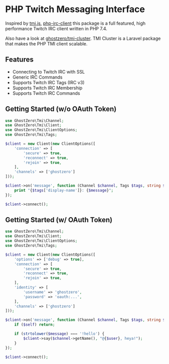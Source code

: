 # PHP Twitch Messaging Interface

Inspired by [tmi.js](https://github.com/tmijs/tmi.js), [php-irc-client](https://github.com/jerodev/php-irc-client) this package is a full featured, high performance Twitch IRC client written in PHP 7.4.

Also have a look at [ghostzero/tmi-cluster](https://github.com/ghostzero/tmi-cluster). TMI Cluster is a Laravel package that makes the PHP TMI client scalable.

## Features

- Connecting to Twitch IRC with SSL
- Generic IRC Commands
- Supports Twitch IRC Tags (IRC v3)
- Supports Twitch IRC Membership
- Supports Twitch IRC Commands

## Getting Started (w/o OAuth Token)

```php
use GhostZero\Tmi\Channel;
use GhostZero\Tmi\Client;
use GhostZero\Tmi\ClientOptions;
use GhostZero\Tmi\Tags;

$client = new Client(new ClientOptions([
    'connection' => [
        'secure' => true,
        'reconnect' => true,
        'rejoin' => true,
    ],
    'channels' => ['ghostzero']
]));

$client->on('message', function (Channel $channel, Tags $tags, string $user, string $message, bool $self) use ($client) {
    print "{$tags['display-name']}: {$message}";
});

$client->connect();
```

## Getting Started (w/ OAuth Token)

```php
use GhostZero\Tmi\Channel;
use GhostZero\Tmi\Client;
use GhostZero\Tmi\ClientOptions;
use GhostZero\Tmi\Tags;

$client = new Client(new ClientOptions([
    'options' => ['debug' => true],
    'connection' => [
        'secure' => true,
        'reconnect' => true,
        'rejoin' => true,
    ],
    'identity' => [
        'username' => 'ghostzero',
        'password' => 'oauth:...',
    ],
    'channels' => ['ghostzero']
]));

$client->on('message', function (Channel $channel, Tags $tags, string $user, string $message, bool $self) use ($client) {
    if ($self) return;

    if (strtolower($message) === '!hello') {
        $client->say($channel->getName(), "@{$user}, heya!");
    }
});

$client->connect();
```
